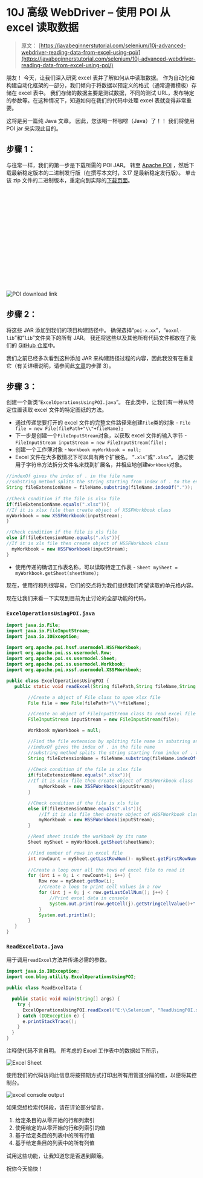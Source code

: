 # 10J 高级 WebDriver – 使用 POI 从 excel 读取数据

> 原文： [https://javabeginnerstutorial.com/selenium/10j-advanced-webdriver-reading-data-from-excel-using-poi/](https://javabeginnerstutorial.com/selenium/10j-advanced-webdriver-reading-data-from-excel-using-poi/)

朋友！ 今天，让我们深入研究 excel 表并了解如何从中读取数据。 作为自动化和构建自动化框架的一部分，我们倾向于将数据以预定义的格式（通常遵循模板）存储在 excel 表中。 我们存储的数据主要是测试数据，不同的测试 URL，发布特定的参数等。在这种情况下，知道如何在我们的代码中处理 excel 表就变得非常重要。

这将是另一篇纯 Java 文章。 因此，您该喝一杯咖啡（Java）了！！ 我们将使用 POI jar 来实现此目的。

## 步骤 1：

与往常一样，我们的第一步是下载所需的 POI JAR。 转至 [Apache POI](https://poi.apache.org/download.html#POI-3.17) ，然后下载最新稳定版本的二进制发行版（在撰写本文时，3.17 是最新稳定发行版）。 单击该 zip 文件的二进制版本，重定向到实际的[下载页面](https://www.apache.org/dyn/closer.lua/poi/release/bin/poi-bin-3.17-20170915.zip)。

![POI download link](data:image/svg+xml,%3Csvg%20xmlns='http://www.w3.org/2000/svg'%20viewBox='0%200%20859%20433'%3E%3C/svg%3E)

![POI download link](img/66dde6eb58d06604bfe3993478f8010c.png)

## 步骤 2：

将这些 JAR 添加到我们的项目构建路径中。 确保选择“`poi-x.xx`”，“`ooxml-lib`”和“`lib`”文件夹下的所有 JAR。 我还将这些以及其他所有代码文件都放在了我们的 [GitHub 仓库](https://github.com/JBTAdmin/Selenium/tree/master/AdvancedWebDriver/Reading%20data%20from%20excel)中。

我们之前已经多次看到这种添加 JAR 来构建路径过程的内容，因此我没有在重复它（有关详细说明，请参阅此[文章](https://javabeginnerstutorial.com/selenium/9b-webdriver-eclipse-setup/)的步骤 3）。

## 步骤 3：

创建一个新类“`ExcelOperationsUsingPOI.java`”。 在此类中，让我们有一种从特定位置读取 excel 文件的特定图纸的方法。

*   通过传递您要打开的 excel 文件的完整文件路径来创建`File`类的对象 - `File file = new File(filePath+"\\"+fileName);`
*   下一步是创建一个`FileInputStream`对象，以获取 excel 文件的输入字节 - `FileInputStream inputStream = new FileInputStream(file);`
*   创建一个工作簿对象 - `Workbook myWorkbook = null;`
*   Excel 文件在大多数情况下可以具有两个扩展名。 “`.xls`”或“`.xlsx`”。 通过使用子字符串方法拆分文件名来找到扩展名，并相应地创建`Workbook`对象。

```java
//indexOf gives the index of . in the file name
//substring method splits the string starting from index of . to the end
String fileExtensionName = fileName.substring(fileName.indexOf("."));
       
//Check condition if the file is xlsx file
if(fileExtensionName.equals(".xlsx")){
//If it is xlsx file then create object of XSSFWorkbook class
myWorkbook = new XSSFWorkbook(inputStream);
}

//Check condition if the file is xls file
else if(fileExtensionName.equals(".xls")){
//If it is xls file then create object of HSSFWorkbook class
  myWorkbook = new HSSFWorkbook(inputStream);
}
```

*   使用传递的确切工作表名称，可以读取特定工作表 - `Sheet mySheet = myWorkbook.getSheet(sheetName);`

现在，使用行和列很容易，它们的交点将为我们提供我们希望读取的单元格内容。

现在让我们来看一下实现到目前为止讨论的全部功能的代码，

### `ExcelOperationsUsingPOI.java`

```java
import java.io.File;
import java.io.FileInputStream;
import java.io.IOException;

import org.apache.poi.hssf.usermodel.HSSFWorkbook;
import org.apache.poi.ss.usermodel.Row;
import org.apache.poi.ss.usermodel.Sheet;
import org.apache.poi.ss.usermodel.Workbook;
import org.apache.poi.xssf.usermodel.XSSFWorkbook;

public class ExcelOperationsUsingPOI {
   public static void readExcel(String filePath,String fileName,String sheetName) throws IOException{

        //Create a object of File class to open xlsx file
        File file = new File(filePath+"\\"+fileName);

        //Create an object of FileInputStream class to read excel file
        FileInputStream inputStream = new FileInputStream(file);

        Workbook myWorkbook = null;

        //Find the file extension by spliting file name in substring and getting only extension name
        //indexOf gives the index of . in the file name
        //substring method splits the string starting from index of . to the end
        String fileExtensionName = fileName.substring(fileName.indexOf("."));
       
        //Check condition if the file is xlsx file
        if(fileExtensionName.equals(".xlsx")){
        //If it is xlsx file then create object of XSSFWorkbook class
        	myWorkbook = new XSSFWorkbook(inputStream);
        }

        //Check condition if the file is xls file
        else if(fileExtensionName.equals(".xls")){
            //If it is xls file then create object of HSSFWorkbook class
        	myWorkbook = new HSSFWorkbook(inputStream);
        }

        //Read sheet inside the workbook by its name
        Sheet mySheet = myWorkbook.getSheet(sheetName);

        //Find number of rows in excel file
        int rowCount = mySheet.getLastRowNum()- mySheet.getFirstRowNum();
        
        //Create a loop over all the rows of excel file to read it
        for (int i = 0; i < rowCount+1; i++) {
            Row row = mySheet.getRow(i);
            //Create a loop to print cell values in a row
            for (int j = 0; j < row.getLastCellNum(); j++) {
                //Print excel data in console
                System.out.print(row.getCell(j).getStringCellValue()+"|| ");
            }
            System.out.println();
        }		    
   }
}
```

### `ReadExcelData.java`

用于调用`readExcel`方法并传递必需的参数。

```java
import java.io.IOException;
import com.blog.utility.ExcelOperationsUsingPOI;

public class ReadExcelData {

  public static void main(String[] args) {
    try {
      ExcelOperationsUsingPOI.readExcel("E:\\Selenium", "ReadUsingPOI.xlsx", "Demographics");
    } catch (IOException e) {
      e.printStackTrace();
    } 
  }
}
```

注释使代码不言自明。 所考虑的 Excel 工作表中的数据如下所示，

![Excel Sheet](img/86b09846221b07ad4f56bd5bde566b64.png)

使用我们的代码访问此信息将按预期方式打印出所有用管道分隔的值，以便将其控制台。

![excel console output](img/afeb40dbbf98d4b1f60208d231d21f9c.png)

如果您想检索代码段，请在评论部分留言，

1.  给定条目的从零开始的行和列索引
2.  使用给定的从零开始的行和列索引的值
3.  基于给定条目的列表中的所有行值
4.  基于给定条目的列表中的所有列值

试用这些功能，让我知道您是否遇到颠簸。

祝你今天愉快！
